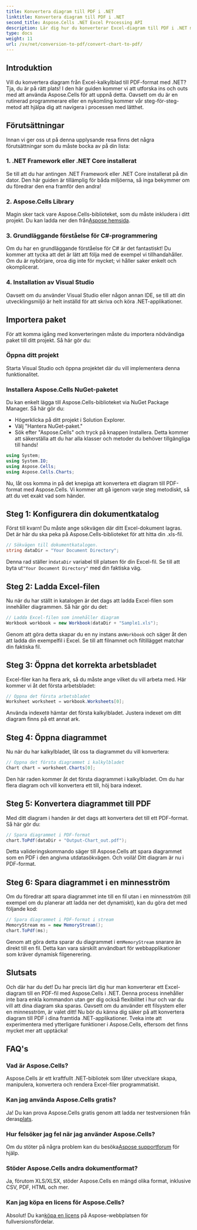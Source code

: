 ```yaml
---
title: Konvertera diagram till PDF i .NET
linktitle: Konvertera diagram till PDF i .NET
second_title: Aspose.Cells .NET Excel Processing API
description: Lär dig hur du konverterar Excel-diagram till PDF i .NET med Aspose.Cells med denna steg-för-steg-guide! Perfekt för programmerare på alla nivåer.
type: docs
weight: 11
url: /sv/net/conversion-to-pdf/convert-chart-to-pdf/
---
```

## Introduktion
Vill du konvertera diagram från Excel-kalkylblad till PDF-format med .NET? Tja, du är på rätt plats! I den här guiden kommer vi att utforska ins och outs med att använda Aspose.Cells för att uppnå detta. Oavsett om du är en rutinerad programmerare eller en nykomling kommer vår steg-för-steg-metod att hjälpa dig att navigera i processen med lätthet.

## Förutsättningar
Innan vi ger oss ut på denna upplysande resa finns det några förutsättningar som du måste bocka av på din lista:
### 1. .NET Framework eller .NET Core installerat
Se till att du har antingen .NET Framework eller .NET Core installerat på din dator. Den här guiden är tillämplig för båda miljöerna, så inga bekymmer om du föredrar den ena framför den andra!
### 2. Aspose.Cells Library
 Magin sker tack vare Aspose.Cells-biblioteket, som du måste inkludera i ditt projekt. Du kan ladda ner den från[Aspose hemsida](https://releases.aspose.com/cells/net/).
### 3. Grundläggande förståelse för C#-programmering
Om du har en grundläggande förståelse för C# är det fantastiskt! Du kommer att tycka att det är lätt att följa med de exempel vi tillhandahåller. Om du är nybörjare, oroa dig inte för mycket; vi håller saker enkelt och okomplicerat.
### 4. Installation av Visual Studio
Oavsett om du använder Visual Studio eller någon annan IDE, se till att din utvecklingsmiljö är helt inställd för att skriva och köra .NET-applikationer.
## Importera paket
För att komma igång med konverteringen måste du importera nödvändiga paket till ditt projekt. Så här gör du:
### Öppna ditt projekt
Starta Visual Studio och öppna projektet där du vill implementera denna funktionalitet.
### Installera Aspose.Cells NuGet-paketet
Du kan enkelt lägga till Aspose.Cells-biblioteket via NuGet Package Manager. Så här gör du:
- Högerklicka på ditt projekt i Solution Explorer.
- Välj "Hantera NuGet-paket."
- Sök efter "Aspose.Cells" och tryck på knappen Installera.
Detta kommer att säkerställa att du har alla klasser och metoder du behöver tillgängliga till hands!

```csharp
using System;
using System.IO;
using Aspose.Cells;
using Aspose.Cells.Charts;
```

Nu, låt oss komma in på det knepiga att konvertera ett diagram till PDF-format med Aspose.Cells. Vi kommer att gå igenom varje steg metodiskt, så att du vet exakt vad som händer.
## Steg 1: Konfigurera din dokumentkatalog
Först till kvarn! Du måste ange sökvägen där ditt Excel-dokument lagras. Det är här du ska peka på Aspose.Cells-biblioteket för att hitta din .xls-fil.
```csharp
// Sökvägen till dokumentkatalogen.
string dataDir = "Your Document Directory";
```
 Denna rad ställer in`dataDir` variabel till platsen för din Excel-fil. Se till att byta ut`"Your Document Directory"` med din faktiska väg.
## Steg 2: Ladda Excel-filen
Nu när du har ställt in katalogen är det dags att ladda Excel-filen som innehåller diagrammen. Så här gör du det:
```csharp
// Ladda Excel-filen som innehåller diagram
Workbook workbook = new Workbook(dataDir + "Sample1.xls");
```
 Genom att göra detta skapar du en ny instans av`Workbook` och säger åt den att ladda din exempelfil i Excel. Se till att filnamnet och filtillägget matchar din faktiska fil.
## Steg 3: Öppna det korrekta arbetsbladet
Excel-filer kan ha flera ark, så du måste ange vilket du vill arbeta med. Här kommer vi åt det första arbetsbladet:
```csharp
// Öppna det första arbetsbladet
Worksheet worksheet = workbook.Worksheets[0];
```
 Använda indexet`0` hämtar det första kalkylbladet. Justera indexet om ditt diagram finns på ett annat ark.
## Steg 4: Öppna diagrammet
Nu när du har kalkylbladet, låt oss ta diagrammet du vill konvertera:
```csharp
// Öppna det första diagrammet i kalkylbladet
Chart chart = worksheet.Charts[0];
```
Den här raden kommer åt det första diagrammet i kalkylbladet. Om du har flera diagram och vill konvertera ett till, höj bara indexet.
## Steg 5: Konvertera diagrammet till PDF
Med ditt diagram i handen är det dags att konvertera det till ett PDF-format. Så här gör du:
```csharp
// Spara diagrammet i PDF-format
chart.ToPdf(dataDir + "Output-Chart_out.pdf");
```
Detta valideringskommando säger till Aspose.Cells att spara diagrammet som en PDF i den angivna utdatasökvägen. Och voilà! Ditt diagram är nu i PDF-format.
## Steg 6: Spara diagrammet i en minnesström
Om du föredrar att spara diagrammet inte till en fil utan i en minnesström (till exempel om du planerar att ladda ner det dynamiskt), kan du göra det med följande kod:
```csharp
// Spara diagrammet i PDF-format i stream
MemoryStream ms = new MemoryStream();
chart.ToPdf(ms);
```
 Genom att göra detta sparar du diagrammet i en`MemoryStream` snarare än direkt till en fil. Detta kan vara särskilt användbart för webbapplikationer som kräver dynamisk filgenerering.
## Slutsats
Och där har du det! Du har precis lärt dig hur man konverterar ett Excel-diagram till en PDF-fil med Aspose.Cells i .NET. Denna process innehåller inte bara enkla kommandon utan ger dig också flexibilitet i hur och var du vill att dina diagram ska sparas. Oavsett om du använder ett filsystem eller en minnesström, är valet ditt!
Nu bör du känna dig säker på att konvertera diagram till PDF i dina framtida .NET-applikationer. Tveka inte att experimentera med ytterligare funktioner i Aspose.Cells, eftersom det finns mycket mer att upptäcka!
## FAQ's
### Vad är Aspose.Cells?
Aspose.Cells är ett kraftfullt .NET-bibliotek som låter utvecklare skapa, manipulera, konvertera och rendera Excel-filer programmatiskt.
### Kan jag använda Aspose.Cells gratis?
 Ja! Du kan prova Aspose.Cells gratis genom att ladda ner testversionen från deras[plats](https://releases.aspose.com/).
### Hur felsöker jag fel när jag använder Aspose.Cells?
 Om du stöter på några problem kan du besöka[Aspose supportforum](https://forum.aspose.com/c/cells/9) för hjälp.
### Stöder Aspose.Cells andra dokumentformat?
Ja, förutom XLS/XLSX, stöder Aspose.Cells en mängd olika format, inklusive CSV, PDF, HTML och mer.
### Kan jag köpa en licens för Aspose.Cells?
 Absolut! Du kan[köpa en licens](https://purchase.aspose.com/buy) på Aspose-webbplatsen för fullversionsfördelar.